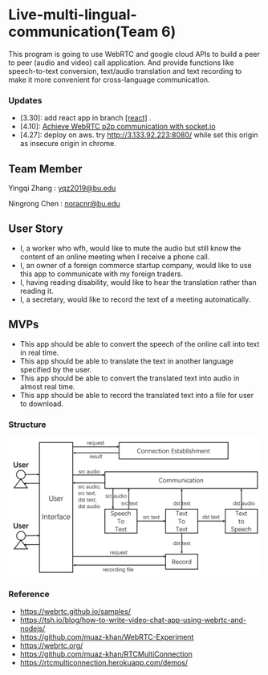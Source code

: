 # Live-multi-lingual-communication(Team 6)
This program is going to use WebRTC and google cloud APIs to build a peer to peer (audio and video) call application. And provide functions like speech-to-text conversion, text/audio translation and text recording to make it more convenient for cross-language communication.

### Updates
* [3.30]: add react app in branch <a href="https://github.com/Bunny-Nora/Live-multi-lingual-communication/tree/reach">[react]</a> .
* [4.10]: <a href="https://github.com/Bunny-Nora/Live-multi-lingual-communication/tree/webrtc">Achieve WebRTC p2p communication with socket.io </a>
* [4.27]: deploy on aws.  try <a href="http://3.133.92.223:8080/"> http://3.133.92.223:8080/</a> while set this origin as insecure origin in chrome. 


## Team Member
Yingqi Zhang : yqz2019@bu.edu

Ningrong Chen : noracnr@bu.edu
## User Story
* I, a worker who wfh, would like to mute the audio but still know the content of an online meeting when I receive a phone call.
* I, an owner of a foreign commerce startup company, would like to use this app to communicate with my foreign traders.
* I, having reading disability, would like to hear the translation rather than reading it.
* I, a secretary, would like to record the text of a meeting automatically.

## MVPs
* This app should be able to convert the speech of the online call into text in real time.
* This app should be able to translate the text in another language specified by the user.
* This app should be able to convert the translated text into audio in almost real time.
* This app should be able to record the translated text into a file for user to download.

### Structure
![architecture](architecture.png)

### Reference
* https://webrtc.github.io/samples/
* https://tsh.io/blog/how-to-write-video-chat-app-using-webrtc-and-nodejs/
* https://github.com/muaz-khan/WebRTC-Experiment
* https://webrtc.org/
* https://github.com/muaz-khan/RTCMultiConnection
* https://rtcmulticonnection.herokuapp.com/demos/

